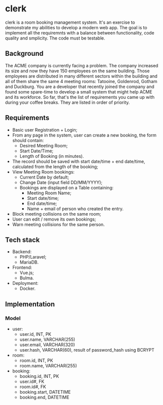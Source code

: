 # clerk

clerk is a room booking management system.
It's an exercise to demonstrate my abilities to develop a modern web app.
The goal is to implement all the requiremnts with a balance between functionality,
code quality and smplicity.
The code must be testable.

## Background
The ACME company is currently facing a problem. The company increased its size and now
they have 150 employees on the same building. Those employees are distributed in many
different sectors within the building and all of them share the same 4 meeting rooms: Tatooine,
Goldenrod, Gotham and Duckburg. You are a developer that recently joined the company and
found some spare-time to develop a small system that might help ACME and its workforce.
So far, that's the list of requirements you came up with during your coffee breaks. They are
listed in order of priority.

## Requirements
- Basic user Registration + Login;
- From any page in the system, user can create a new booking, the form should contain:
    - Desired Meeting Room;
    - Start Date/Time;
    - Length of Booking (in minutes).
- The record should be saved with start date/time + end date/time, calculated from the length of the booking;
- View Meeting Room bookings:
    - Current Date by default;
    - Change Date (input field DD/MM/YYYY);
    - Bookings are displayed on a Table containing:
        - Meeting Room Name;
        - Start date/time;
        - End date/time;
        - Name + email of person who created the entry.
- Block meeting collisions on the same room;
- User can edit / remove its own bookings;
- Warn meeting collisions for the same person.

## Tech stack
- Backend:
    - PHP/Laravel;
    - MariaDB.
- Frontend:
    - Vue.js;
    - Bulma.
- Deployment:
    - Docker.

## Implementation
### Model
- user:
    - user.id, INT, PK
    - user.name, VARCHAR(255)
    - user.email, VARCHAR(320)
    - user.hash, VARCHAR(60), result of password_hash using BCRYPT
- room:
    - room.id, INT, PK
    - room.name, VARCHAR(255)
- booking:
    - booking.id, INT, PK
    - user.id#, FK
    - room.id#, FK
    - booking.start, DATETIME
    - booking.end, DATETIME
